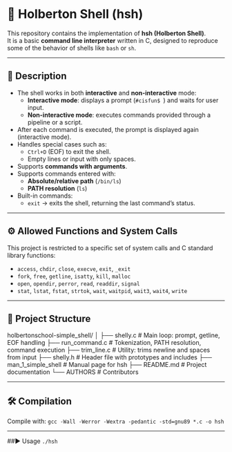 # 🐚 Holberton Shell (hsh)

This repository contains the implementation of **hsh (Holberton Shell)**.  
It is a basic **command line interpreter** written in C, designed to reproduce some of the behavior of shells like `bash` or `sh`.

---

## 📖 Description

- The shell works in both **interactive** and **non-interactive** mode:
  - **Interactive mode**: displays a prompt (`#cisfun$ `) and waits for user input.  
  - **Non-interactive mode**: executes commands provided through a pipeline or a script.
- After each command is executed, the prompt is displayed again (interactive mode).
- Handles special cases such as:
  - `Ctrl+D` (EOF) to exit the shell.
  - Empty lines or input with only spaces.
- Supports **commands with arguments**.
- Supports commands entered with:
  - **Absolute/relative path** (`/bin/ls`)
  - **PATH resolution** (`ls`)
- Built-in commands:
  - `exit` → exits the shell, returning the last command’s status.

---

## ⚙️ Allowed Functions and System Calls

This project is restricted to a specific set of system calls and C standard library functions:

- `access`, `chdir`, `close`, `execve`, `exit`, `_exit`  
- `fork`, `free`, `getline`, `isatty`, `kill`, `malloc`  
- `open`, `opendir`, `perror`, `read`, `readdir`, `signal`  
- `stat`, `lstat`, `fstat`, `strtok`, `wait`, `waitpid`, `wait3`, `wait4`, `write`

---

## 📂 Project Structure
holbertonschool-simple_shell/
│
├── shelly.c # Main loop: prompt, getline, EOF handling
├── run_command.c # Tokenization, PATH resolution, command execution
├── trim_line.c # Utility: trims newline and spaces from input
├── shelly.h # Header file with prototypes and includes
├── man_1_simple_shell # Manual page for hsh
├── README.md # Project documentation
└── AUTHORS # Contributors

---

## 🛠️ Compilation

Compile with:
`gcc -Wall -Werror -Wextra -pedantic -std=gnu89 *.c -o hsh`

---

##▶️ Usage
`./hsh`
